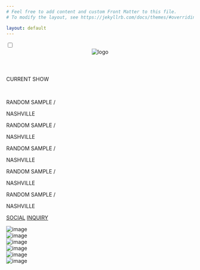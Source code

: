 ```yaml
---
# Feel free to add content and custom Front Matter to this file.
# To modify the layout, see https://jekyllrb.com/docs/themes/#overriding-theme-defaults

layout: default 
---
```


<body>
<input type="checkbox" id="drawer-toggle" name="drawer-toggle"/>
<label for="drawer-toggle" id="drawer-toggle-label"></label>
<header><img src="assets/images/logo.svg" alt="logo" id="logo"/></header>
<!-- <div id="banner-container"><img src="assets/images/banner.png" alt="banner" id="banner"/></div> -->
<div id="page">
<nav id="drawer">
  <p> CURRENT SHOW</p>
  <br/>
<p>RANDOM SAMPLE /</p>
  <p>NASHVILLE</p>
  <p>RANDOM SAMPLE /</p>
  <p>NASHVILLE</p>
  <p>RANDOM SAMPLE /</p>
  <p>NASHVILLE</p>
  <p>RANDOM SAMPLE /</p>
  <p>NASHVILLE</p>
  <p>RANDOM SAMPLE /</p>
  <p>NASHVILLE</p>
  <div id="footer">
    <p><span><a href="https://www.instagram.com/angels__echo/" target="_blank">SOCIAL</a></span> <span><a href="mailto:taradugger12@gmail.com" target="_blank">INQUIRY</a></span></p>
  </div>
</nav>
<div id="page-content">
  <div class="container">
    <div id="gallery" class="photos-grid-container">
      <div class="photo"><img src="assets/images/angels-echo-look-1.jpeg" alt="image" /></div>
      <div class="photo"><img src="assets/images/angels-echo-look-2.jpeg" alt="image" /></div>
      <div class="photo"><img src="assets/images/angels-echo-look-3.jpeg" alt="image" /></div>
      <div class="photo"><img src="assets/images/angels-echo-look-4.jpeg" alt="image" /></div>
      <div class="photo"><img src="assets/images/angels-echo-look-5.jpeg" alt="image" /></div>
      <div class="photo"><img src="assets/images/angels-echo-look-6.jpeg" alt="image" /></div>
    </div>
  </div>
</div>
</div>
</body>
